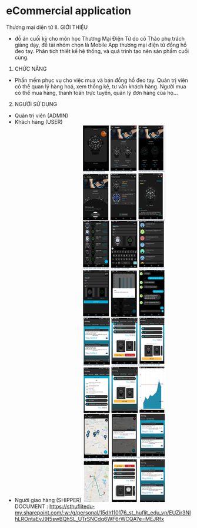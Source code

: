 # eCommercial application



Thương mại diện tử 
II.	GIỚI THIỆU
-	đồ án cuối kỳ cho môn học Thương Mại Điện Tử do cô Thảo phụ trách giảng dạy, đề tài nhóm chọn là Mobile App thương mại điện tử đồng hồ đeo tay. Phân tích thiết kế hệ thống, và quá trình tạo nên sản phẩm cuối cùng.
1.	CHỨC NĂNG
-	Phần mềm phục vụ cho việc mua và bán đồng hồ đeo tay. Quản trị viên có thể quan lý hàng hoá, xem thống kê, tư vấn khách hàng. Người mua có thể mua hàng, thanh toán trực tuyến, quản lý đơn hàng của họ…
2.	NGƯỜI SỬ DỤNG
-	Quản trị viên (ADMIN)
-	Khách hàng (USER)
-	Người giao hàng (SHIPPER)
 ![](./UI.png)
DOCUMENT : https://sthuflitedu-my.sharepoint.com/:w:/g/personal/15dh110176_st_huflit_edu_vn/EUZir3NIhLROntaEvJ9t5swBQhSL_UTrSNCdq6WF6rWCQA?e=MEJRfx

